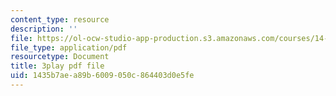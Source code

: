 ```yaml
---
content_type: resource
description: ''
file: https://ol-ocw-studio-app-production.s3.amazonaws.com/courses/14-01-principles-of-microeconomics-fall-2018/1435b7aea89b6009050c864403d0e5fe_FJVOh57UxL8.pdf
file_type: application/pdf
resourcetype: Document
title: 3play pdf file
uid: 1435b7ae-a89b-6009-050c-864403d0e5fe
---
```

